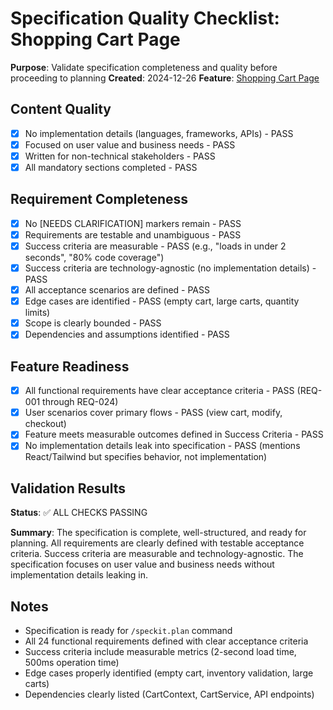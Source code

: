 # Specification Quality Checklist: Shopping Cart Page

**Purpose**: Validate specification completeness and quality before proceeding to planning
**Created**: 2024-12-26
**Feature**: [Shopping Cart Page](spec.md)

## Content Quality

- [x] No implementation details (languages, frameworks, APIs) - PASS
- [x] Focused on user value and business needs - PASS
- [x] Written for non-technical stakeholders - PASS
- [x] All mandatory sections completed - PASS

## Requirement Completeness

- [x] No [NEEDS CLARIFICATION] markers remain - PASS
- [x] Requirements are testable and unambiguous - PASS
- [x] Success criteria are measurable - PASS (e.g., "loads in under 2 seconds", "80% code coverage")
- [x] Success criteria are technology-agnostic (no implementation details) - PASS
- [x] All acceptance scenarios are defined - PASS
- [x] Edge cases are identified - PASS (empty cart, large carts, quantity limits)
- [x] Scope is clearly bounded - PASS
- [x] Dependencies and assumptions identified - PASS

## Feature Readiness

- [x] All functional requirements have clear acceptance criteria - PASS (REQ-001 through REQ-024)
- [x] User scenarios cover primary flows - PASS (view cart, modify, checkout)
- [x] Feature meets measurable outcomes defined in Success Criteria - PASS
- [x] No implementation details leak into specification - PASS (mentions React/Tailwind but specifies behavior, not implementation)

## Validation Results

**Status**: ✅ ALL CHECKS PASSING

**Summary**: The specification is complete, well-structured, and ready for planning. All requirements are clearly defined with testable acceptance criteria. Success criteria are measurable and technology-agnostic. The specification focuses on user value and business needs without implementation details leaking in.

## Notes

- Specification is ready for `/speckit.plan` command
- All 24 functional requirements defined with clear acceptance criteria
- Success criteria include measurable metrics (2-second load time, 500ms operation time)
- Edge cases properly identified (empty cart, inventory validation, large carts)
- Dependencies clearly listed (CartContext, CartService, API endpoints)

